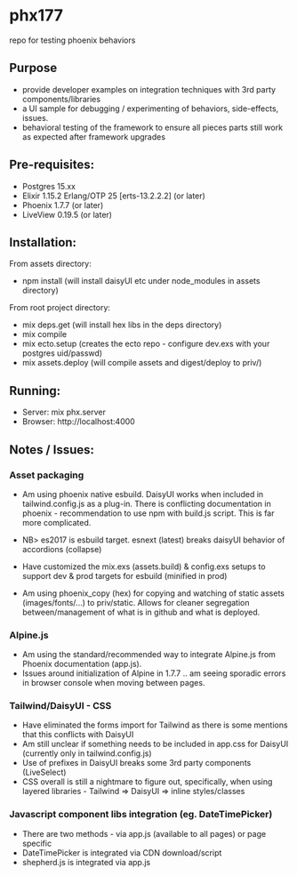 # phx177
 repo for testing phoenix behaviors
 
 ## Purpose
 - provide developer examples on integration techniques with 3rd party components/libraries
 - a UI sample for debugging / experimenting of behaviors, side-effects, issues. 
 - behavioral testing of the framework to ensure all pieces parts still work as expected after framework upgrades

## Pre-requisites:
- Postgres 15.xx
- Elixir 1.15.2 Erlang/OTP 25 [erts-13.2.2.2] (or later)
- Phoenix 1.7.7 (or later)
- LiveView 0.19.5 (or later)


## Installation: 
From assets directory: 
- npm install (will install daisyUI etc under node_modules in assets directory)

From root project directory: 
- mix deps.get (will install hex libs in the deps directory)
- mix compile
- mix ecto.setup (creates the ecto repo - configure dev.exs with your postgres uid/passwd)
- mix assets.deploy (will compile assets and digest/deploy to priv/)

## Running:
- Server: mix phx.server
- Browser: http://localhost:4000


## Notes / Issues: 
### Asset packaging
- Am using phoenix native esbuild. DaisyUI works when included in tailwind.config.js as a plug-in.
There is conflicting documentation in phoenix - recommendation to use npm with build.js script. This is far more complicated. 

- NB> es2017 is esbuild target. esnext (latest) breaks daisyUI behavior of accordions (collapse)

- Have customized the mix.exs (assets.build) & config.exs setups to support dev & prod targets for esbuild (minified in prod)

- Am using phoenix_copy (hex) for copying and watching of static assets (images/fonts/...) to priv/static. Allows for cleaner segregation between/management of what is in github and what is deployed.


### Alpine.js
- Am using the standard/recommended way to integrate Alpine.js from Phoenix documentation (app.js).
- Issues around initialization of Alpine in 1.7.7 .. am seeing sporadic errors in browser console when moving between pages. 

### Tailwind/DaisyUI - CSS
- Have eliminated the forms import for Tailwind as there is some mentions that this conflicts with DaisyUI
- Am still unclear if something needs to be included in app.css for DaisyUI (currently only in tailwind.config.js)
- Use of prefixes in DaisyUI breaks some 3rd party components (LiveSelect)
- CSS overall is still a nightmare to figure out, specifically, when using layered libraries - Tailwind => DaisyUI => inline styles/classes

### Javascript component libs integration (eg. DateTimePicker)
- There are two methods - via app.js (available to all pages) or page specific <script></script> 
- DateTimePicker is integrated via CDN download/script
- shepherd.js is integrated via app.js